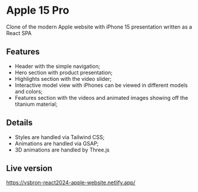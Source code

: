 # Apple 15 Pro

Clone of the modern Apple website with iPhone 15 presentation written as a React SPA

## Features

- Header with the simple navigation;
- Hero section with product presentation;
- Highlights section with the video slider;
- Interactive model view with iPhones can be viewed in different models and colors;
- Features section with the videos and animated images showing off the titanium material;

## Details

- Styles are handled via Tailwind CSS;
- Animations are handled via GSAP;
- 3D animations are handled by Three.js

## Live version

https://vsbron-react2024-apple-website.netlify.app/
